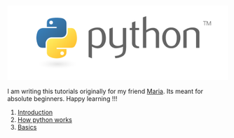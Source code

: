 <p align="center">
<img src="https://raw.githubusercontent.com/akhilputhiry/python-for-maria/master/images/python.png" />
</p>

I am writing this tutorials originally for my friend [Maria](https://github.com/MariaMathew2). Its meant for absolute beginners. Happy learning !!!

1. [Introduction](https://github.com/akhilputhiry/python-for-maria/blob/master/introduction.md)
2. [How python works](https://github.com/akhilputhiry/python-for-maria/blob/master/how-it-works.md)
3. [Basics](https://github.com/akhilputhiry/python-for-maria/blob/master/basics.md)
